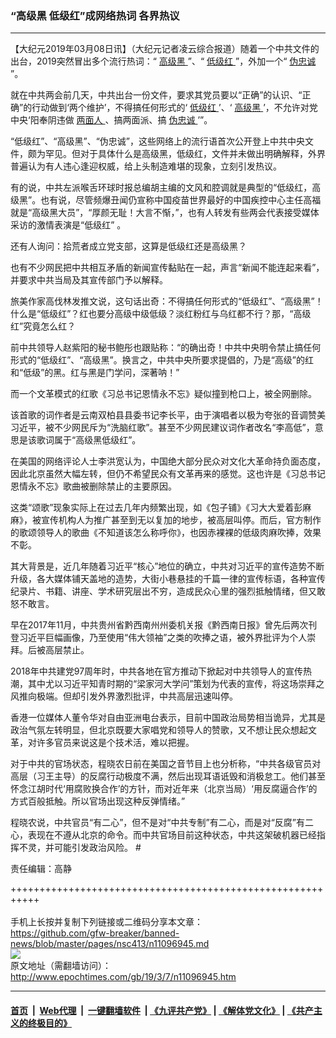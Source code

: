 ### “高级黑 低级红”成网络热词 各界热议
------------------------

<p>
 【大纪元2019年03月08日讯】（大纪元记者凌云综合报道）随着一个中共文件的出台，2019突然冒出多个流行热词：“
 <a href="http://www.epochtimes.com/gb/tag/%E9%AB%98%E7%BA%A7%E9%BB%91.html">
  高级黑
 </a>
 ”、“
 <a href="http://www.epochtimes.com/gb/tag/%E4%BD%8E%E7%BA%A7%E7%BA%A2.html">
  低级红
 </a>
 ”，外加一个“
 <a href="http://www.epochtimes.com/gb/tag/%E4%BC%AA%E5%BF%A0%E8%AF%9A.html">
  伪忠诚
 </a>
 ”。
</p>
<p>
 就在中共两会前几天，中共出台一份文件，要求其党员要以“正确”的认识、“正确”的行动做到‘两个维护’，不得搞任何形式的‘
 <a href="http://www.epochtimes.com/gb/tag/%E4%BD%8E%E7%BA%A7%E7%BA%A2.html">
  低级红
 </a>
 ’、‘
 <a href="http://www.epochtimes.com/gb/tag/%E9%AB%98%E7%BA%A7%E9%BB%91.html">
  高级黑
 </a>
 ’，不允许对党中央‘阳奉阴违做
 <a href="http://www.epochtimes.com/gb/tag/%E4%B8%A4%E9%9D%A2%E4%BA%BA.html">
  两面人
 </a>
 、搞两面派、搞
 <a href="http://www.epochtimes.com/gb/tag/%E4%BC%AA%E5%BF%A0%E8%AF%9A.html">
  伪忠诚
 </a>
 ’”。
</p>
<p>
 “低级红”、“高级黑”、“伪忠诚”，这些网络上的流行语首次公开登上中共中央文件，颇为罕见。但对于具体什么是高级黑，低级红，文件并未做出明确解释，外界普遍认为有人违心逢迎权威，给上头制造难堪的现象，立刻引发热议。
</p>
<p>
 有的说，中共左派喉舌环球时报总编胡主编的文风和腔调就是典型的“低级红，高级黑”。也有说，尽管频爆丑闻仍宣称中国疫苗世界最好的中国疾控中心主任高福就是“高级黑大员”，“厚颜无耻！大言不惭，”，也有人转发有些两会代表接受媒体采访的激情表演是“低级红” 。
</p>
<p>
 还有人询问：拾荒者成立党支部，这算是低级红还是高级黑？
</p>
<p>
 也有不少网民把中共相互矛盾的新闻宣传黏贴在一起，声言“新闻不能连起来看”，并要求中共当局及其宣传部门予以解释。
</p>
<p>
 旅美作家高伐林发推文说，这句话出奇：不得搞任何形式的“低级红”、“高级黑”！什么是“低级红”？红也要分高级中级低级？淡红粉红与乌红都不行？那，“高级红”究竟怎么红？
</p>
<p>
 前中共领导人赵紫阳的秘书鲍彤也跟贴称：“的确出奇！中共中央明令禁止搞任何形式的“低级红”、“高级黑”。换言之，中共中央所要求提倡的，乃是“高级”的红和“低级”的黑。红与黑是门学问，深著呐！”
</p>
<p>
 而一个文革模式的红歌《习总书记恩情永不忘》疑似撞到枪口上，被全网删除。
</p>
<p>
 该首歌的词作者是云南双柏县县委书记李长平，由于演唱者以极为夸张的音调赞美习近平，被不少网民斥为“洗脑红歌”。甚至不少网民建议词作者改名“李高低”，意思是该歌词属于“高级黑低级红”。
</p>
<p>
 在美国的网络评论人士李洪宽认为，中国绝大部分民众对文化大革命持负面态度，因此北京虽然大幅左转，但仍不希望民众有文革再来的感觉。这也许是《习总书记恩情永不忘》歌曲被删除禁止的主要原因。
</p>
<p>
 这类“颂歌”现象实际上在过去几年内频繁出现，如《包子铺》《习大大爱着彭麻麻》，被宣传机构人为推广甚至到无以复加的地步，被高层叫停。而后，官方制作的歌颂领导人的歌曲《不知道该怎么称呼你》，也因赤裸裸的低级肉麻吹捧，效果不彰。
 <span class="Apple-converted-space">
 </span>
</p>
<p>
 其大背景是，近几年随着习近平“核心”地位的确立，中共对习近平的宣传造势不断升级，各大媒体铺天盖地的造势，大街小巷悬挂的千篇一律的宣传标语，各种宣传纪录片、书籍、讲座、学术研究层出不穷，造成民众心里的强烈抵触情绪，但又敢怒不敢言。
</p>
<p>
 早在2017年11月，中共贵州省黔西南州州委机关报《黔西南日报》曾先后两次刊登习近平巨幅画像，乃至使用“伟大领袖”之类的吹捧之语，被外界批评为个人崇拜。后被高层禁止。
</p>
<p>
 2018年中共建党97周年时，中共各地在官方推动下掀起对中共领导人的宣传热潮，其中尤以习近平知青时期的“梁家河大学问”策划为代表的宣传，将这场崇拜之风推向极端。但却引发外界激烈批评，中共高层迅速叫停。
 <span class="Apple-converted-space">
 </span>
</p>
<p>
 香港一位媒体人董令华对自由亚洲电台表示，目前中国政治局势相当诡异，尤其是政治气氛左转明显，但北京既要大家唱党和领导人的赞歌，又不想让民众想起文革，对许多官员来说这是个技术活，难以把握。
</p>
<p>
 对于中共的官场状态，程晓农日前在美国之音节目上也分析称，“中共各级官员对高层（习王主导）的反腐行动极度不满，然后出现耳语诋毁和消极怠工。他们甚至怀念江胡时代‘用腐败换合作’的方针，而对近年来（北京当局）‘用反腐逼合作’的方式百般抵触。所以官场出现这种反弹情绪。”
</p>
<p>
 程晓农说，中共官员“有二心”，但不是对“中共专制”有二心，而是对“反腐”有二心，表现在不遵从北京的命令。而中共官场目前这种状态，中共这架破机器已经指挥不灵，并可能引发政治风险。
 <span class="Apple-converted-space">
  #
 </span>
</p>
<p>
 责任编辑：高静
</p>

+++++++++++++++++++++++++++++++++++++++++++++++++++++++++++<br/><br/>
手机上长按并复制下列链接或二维码分享本文章：<br/>
https://github.com/gfw-breaker/banned-news/blob/master/pages/nsc413/n11096945.md <br/>
<a href='https://github.com/gfw-breaker/banned-news/blob/master/pages/nsc413/n11096945.md'><img src='https://github.com/gfw-breaker/banned-news/blob/master/pages/nsc413/n11096945.md.png'/></a> <br/>
原文地址（需翻墙访问）：http://www.epochtimes.com/gb/19/3/7/n11096945.htm


------------------------
#### [首页](https://github.com/gfw-breaker/banned-news/blob/master/README.md) &nbsp;|&nbsp; [Web代理](https://github.com/labour-camp/helloworld) &nbsp;|&nbsp; [一键翻墙软件](https://github.com/gfw-breaker/nogfw/blob/master/README.md) &nbsp;| [《九评共产党》](https://github.com/gfw-breaker/9ping.md/blob/master/README.md#九评之一评共产党是什么) | [《解体党文化》](https://github.com/gfw-breaker/jtdwh.md/blob/master/README.md) | [《共产主义的终极目的》](https://github.com/gfw-breaker/gczydzjmd.md/blob/master/README.md)

